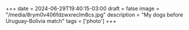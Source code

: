 +++
date = 2024-06-29T19:40:15-03:00
draft = false
image = "/media/8rym0v406fdzwxreclm8cs.jpg"
description = "My dogs before Uruguay-Bolivia match"
tags = ['photo']
+++

